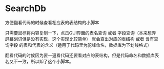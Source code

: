 # SearchDb
方便翻看代码的时候查看相应表的表结构的小脚本

只需要鼠标将内容复制一下，点击GUI界面的表名查询 或者 字段查询（本来想弄屏幕划词但是没有实现，这个实现比较简单） 就会查出对应的表结构  或者 含有查询字段
的表和代表的含义（适用于代码里为驼峰命名，数据库为下划线格式）

翻看代码的时候因为要一遍看代码还要看对应的表结构，但是代码命名和数据库表名又不一致，所以卸了这个小脚本。
